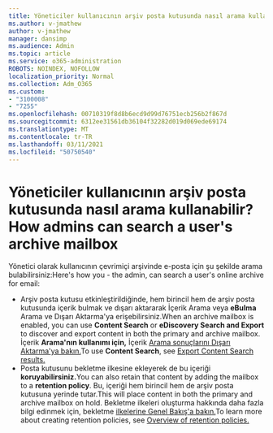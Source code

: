 ```yaml
---
title: Yöneticiler kullanıcının arşiv posta kutusunda nasıl arama kullanabilir?
ms.author: v-jmathew
author: v-jmathew
manager: dansimp
ms.audience: Admin
ms.topic: article
ms.service: o365-administration
ROBOTS: NOINDEX, NOFOLLOW
localization_priority: Normal
ms.collection: Adm_O365
ms.custom:
- "3100008"
- "7255"
ms.openlocfilehash: 00710319f8d8b6ecd9d99d76751ecb256b2f867d
ms.sourcegitcommit: 6312ee31561db36104f32282d019d069ede69174
ms.translationtype: MT
ms.contentlocale: tr-TR
ms.lasthandoff: 03/11/2021
ms.locfileid: "50750540"
---
```

# <a name="how-admins-can-search-a-users-archive-mailbox"></a><span data-ttu-id="fb985-102">Yöneticiler kullanıcının arşiv posta kutusunda nasıl arama kullanabilir?</span><span class="sxs-lookup"><span data-stu-id="fb985-102">How admins can search a user's archive mailbox</span></span>

<span data-ttu-id="fb985-103">Yönetici olarak kullanıcının çevrimiçi arşivinde e-posta için şu şekilde arama bulabilirsiniz:</span><span class="sxs-lookup"><span data-stu-id="fb985-103">Here's how you - the admin, can search a user's online archive for email:</span></span>

* <span data-ttu-id="fb985-104">Arşiv posta kutusu etkinleştirildiğinde,  hem birincil hem de arşiv posta kutusunda içerik bulmak ve dışarı aktararak İçerik Arama veya **eBulma** Arama ve Dışarı Aktarma'ya erişebilirsiniz.</span><span class="sxs-lookup"><span data-stu-id="fb985-104">When an archive mailbox is enabled, you can use **Content Search** or **eDiscovery Search and Export** to discover and export content in both the primary and archive mailbox.</span></span> <span data-ttu-id="fb985-105">İçerik **Arama'nın kullanımı için,** İçerik [Arama sonuçlarını Dışarı Aktarma'ya bakın.](https://docs.microsoft.com/office365/securitycompliance/export-search-results)</span><span class="sxs-lookup"><span data-stu-id="fb985-105">To use **Content Search**, see [Export Content Search results.](https://docs.microsoft.com/office365/securitycompliance/export-search-results)</span></span>
* <span data-ttu-id="fb985-106">Posta kutusunu bekletme ilkesine ekleyerek de bu içeriği **koruyabilirsiniz.**</span><span class="sxs-lookup"><span data-stu-id="fb985-106">You can also retain that content by adding the mailbox to a **retention policy**.</span></span> <span data-ttu-id="fb985-107">Bu, içeriği hem birincil hem de arşiv posta kutusuna yerinde tutar.</span><span class="sxs-lookup"><span data-stu-id="fb985-107">This will place content in both the primary and archive mailbox on hold.</span></span> <span data-ttu-id="fb985-108">Bekletme ilkeleri oluşturma hakkında daha fazla bilgi edinmek için, bekletme [ilkelerine Genel Bakış'a bakın.](https://docs.microsoft.com/office365/securitycompliance/retention-policies)</span><span class="sxs-lookup"><span data-stu-id="fb985-108">To learn more about creating retention policies, see [Overview of retention policies.](https://docs.microsoft.com/office365/securitycompliance/retention-policies)</span></span>
